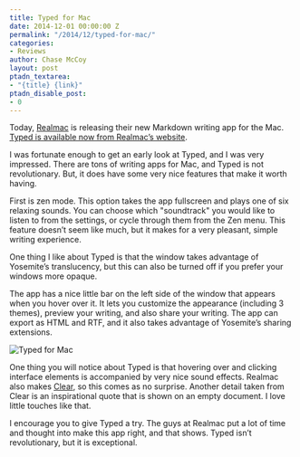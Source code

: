 ```yaml
---
title: Typed for Mac
date: 2014-12-01 00:00:00 Z
permalink: "/2014/12/typed-for-mac/"
categories:
- Reviews
author: Chase McCoy
layout: post
ptadn_textarea:
- "{title} {link}"
ptadn_disable_post:
- 0
---
```


Today, [Realmac][1] is releasing their new Markdown writing app for the Mac. [Typed is available now from Realmac&#8217;s website][2].

I was fortunate enough to get an early look at Typed, and I was very impressed. There are tons of writing apps for Mac, and Typed is not revolutionary. But, it does have some very nice features that make it worth having.

First is zen mode. This option takes the app fullscreen and plays one of six relaxing sounds. You can choose which "soundtrack" you would like to listen to from the settings, or cycle through them from the Zen menu. This feature doesn&#8217;t seem like much, but it makes for a very pleasant, simple writing experience.

One thing I like about Typed is that the window takes advantage of Yosemite&#8217;s translucency, but this can also be turned off if you prefer your windows more opaque.

The app has a nice little bar on the left side of the window that appears when you hover over it. It lets you customize the appearance (including 3 themes), preview your writing, and also share your writing. The app can export as HTML and RTF, and it also takes advantage of Yosemite&#8217;s sharing extensions.

![Typed for Mac][3]

One thing you will notice about Typed is that hovering over and clicking interface elements is accompanied by very nice sound effects. Realmac also makes [Clear][4], so this comes as no surprise. Another detail taken from Clear is an inspirational quote that is shown on an empty document. I love little touches like that.

I encourage you to give Typed a try. The guys at Realmac put a lot of time and thought into make this app right, and that shows. Typed isn&#8217;t revolutionary, but it is exceptional.

 [1]: http://realmacsoftware.com
 [2]: http://realmacsoftware.com/typed
 [3]: http://chasemccoy.net.s3.amazonaws.com/img/typed.png
 [4]: http://realmacsoftware.com/clear